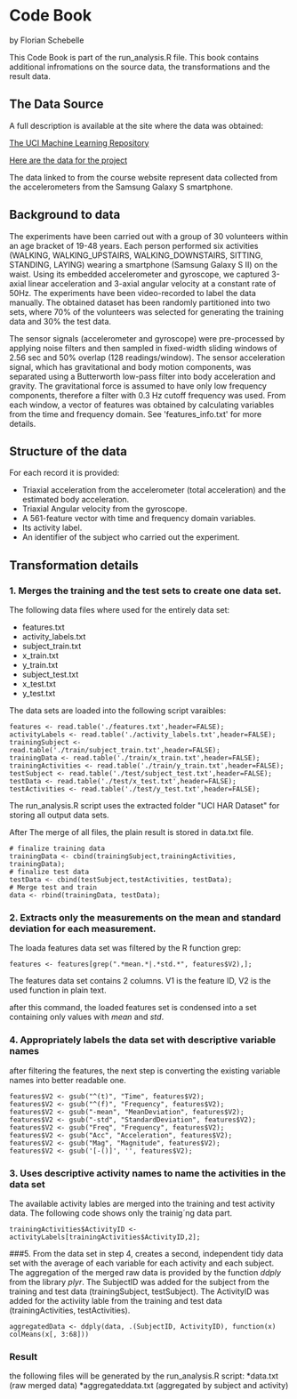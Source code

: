 # Code Book
by Florian Schebelle

This Code Book is part of the run_analysis.R file. This book contains additional infromations on the source data, the transformations and the result data.

## The Data Source
A full description is available at the site where the data was obtained:

[The UCI Machine Learning Repository](http://archive.ics.uci.edu/ml/datasets/Human+Activity+Recognition+Using+Smartphones)

[Here are the data for the project](https://d396qusza40orc.cloudfront.net/getdata%2Fprojectfiles%2FUCI%20HAR%20Dataset.zip)

The data linked to from the course website represent data collected from the accelerometers from the Samsung Galaxy S smartphone.

## Background to data
The experiments have been carried out with a group of 30 volunteers within an age bracket of 19-48 years. Each person performed six activities (WALKING, WALKING_UPSTAIRS, WALKING_DOWNSTAIRS, SITTING, STANDING, LAYING) wearing a smartphone (Samsung Galaxy S II) on the waist. Using its embedded accelerometer and gyroscope, we captured 3-axial linear acceleration and 3-axial angular velocity at a constant rate of 50Hz. The experiments have been video-recorded to label the data manually. The obtained dataset has been randomly partitioned into two sets, where 70% of the volunteers was selected for generating the training data and 30% the test data. 

The sensor signals (accelerometer and gyroscope) were pre-processed by applying noise filters and then sampled in fixed-width sliding windows of 2.56 sec and 50% overlap (128 readings/window). The sensor acceleration signal, which has gravitational and body motion components, was separated using a Butterworth low-pass filter into body acceleration and gravity. The gravitational force is assumed to have only low frequency components, therefore a filter with 0.3 Hz cutoff frequency was used. From each window, a vector of features was obtained by calculating variables from the time and frequency domain. See 'features_info.txt' for more details. 

## Structure of the data
For each record it is provided:

- Triaxial acceleration from the accelerometer (total acceleration) and the estimated body acceleration.
- Triaxial Angular velocity from the gyroscope. 
- A 561-feature vector with time and frequency domain variables. 
- Its activity label. 
- An identifier of the subject who carried out the experiment.

## Transformation details
### 1. Merges the training and the test sets to create one data set.
The following data files where used for the entirely data set:
* features.txt
* activity_labels.txt
* subject_train.txt
* x_train.txt
* y_train.txt
* subject_test.txt
* x_test.txt
* y_test.txt

The data sets are loaded into the following script varaibles:
```
features <- read.table('./features.txt',header=FALSE);
activityLabels <- read.table('./activity_labels.txt',header=FALSE);
trainingSubject <- read.table('./train/subject_train.txt',header=FALSE);
trainingData <- read.table('./train/x_train.txt',header=FALSE);
trainingActivities <- read.table('./train/y_train.txt',header=FALSE);
testSubject <- read.table('./test/subject_test.txt',header=FALSE);
testData <- read.table('./test/x_test.txt',header=FALSE);
testActivities <- read.table('./test/y_test.txt',header=FALSE);
```
The run_analysis.R script uses the extracted folder "UCI HAR Dataset" for storing all output data sets.

After The merge of all files, the plain result is stored in data.txt file.
```
# finalize training data
trainingData <- cbind(trainingSubject,trainingActivities, trainingData);
# finalize test data
testData <- cbind(testSubject,testActivities, testData);
# Merge test and train
data <- rbind(trainingData, testData);
```
### 2. Extracts only the measurements on the mean and standard deviation for each measurement.
The loada features data set was filtered by the R function grep:
```
features <- features[grep(".*mean.*|.*std.*", features$V2),];
```
The features data set contains 2 columns. V1 is the feature ID, V2 is the used function in plain text.

after this command, the loaded features set is condensed into a set containing only values with *mean* and *std*.

### 4. Appropriately labels the data set with descriptive variable names
after filtering the features, the next step is converting the existing variable names into better readable one.
```
features$V2 <- gsub("^(t)", "Time", features$V2);
features$V2 <- gsub("^(f)", "Frequency", features$V2);
features$V2 <- gsub("-mean", "MeanDeviation", features$V2);
features$V2 <- gsub("-std", "StandardDeviation", features$V2);
features$V2 <- gsub("Freq", "Frequency", features$V2);
features$V2 <- gsub("Acc", "Acceleration", features$V2);
features$V2 <- gsub("Mag", "Magnitude", features$V2);
features$V2 <- gsub('[-()]', '', features$V2);
```

### 3. Uses descriptive activity names to name the activities in the data set
The available activity lables are merged into the training and test activity data. The following code shows only the trainig´ng data part.
```
trainingActivities$ActivityID <- activityLabels[trainingActivities$ActivityID,2];
```

###5. From the data set in step 4, creates a second, independent tidy data set with the average of each variable for each activity and each subject.
The aggregation of the merged raw data is provided by the function *ddply* from the library *plyr*.
The SubjectID was added for the subject from the training and test data (trainingSubject, testSubject).
The ActivityID was added for the activiity lable from the training and test data (trainingActivities, testActivities).
```
aggregatedData <- ddply(data, .(SubjectID, ActivityID), function(x) colMeans(x[, 3:68]))
```

### Result
the following files will be generated by the run_analysis.R script:
*data.txt (raw merged data)
*aggregateddata.txt (aggregated by subject and activity)